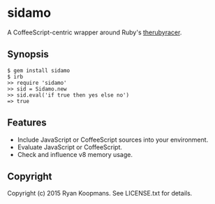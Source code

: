 # sidamo

A CoffeeScript-centric wrapper around Ruby's [therubyracer](http://github.com/cowboyd/therubyracer).

## Synopsis

    $ gem install sidamo
    $ irb
    >> require 'sidamo'
    >> sid = Sidamo.new
    >> sid.eval('if true then yes else no') 
    => true

## Features

* Include JavaScript or CoffeeScript sources into your environment.
* Evaluate JavaScript or CoffeeScript.
* Check and influence v8 memory usage.

## Copyright

Copyright (c) 2015 Ryan Koopmans. See LICENSE.txt for details.

